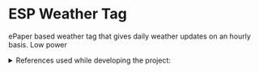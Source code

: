 # ESP Weather Tag

ePaper based weather tag that gives daily weather updates on an hourly basis. Low power

<details>
<summary>References used while developing the project:</summary>
  
  - https://stackoverflow.com/questions/59390844/delete-lines-in-spiffs-esp8266-arduino
  - https://gitter.im/esp8266/Arduino?at=55d5dc20e3dd18904433a3c8
  - https://cplusplus.com/reference/ctime/tm/
  - https://en.cppreference.com/w/c/chrono/time_t
  - https://en.cppreference.com/w/c/chrono/localtime
  - https://stackoverflow.com/questions/59390844/delete-lines-in-spiffs-esp8266-arduino
  - https://arduino-esp8266.readthedocs.io/en/latest/filesystem.html
  - https://forum.arduino.cc/t/esp8266-ntp-tz-dst-example-simplified/632223
  - https://www.wemos.cc/en/latest/d1/d1_mini.html
 
</details>
